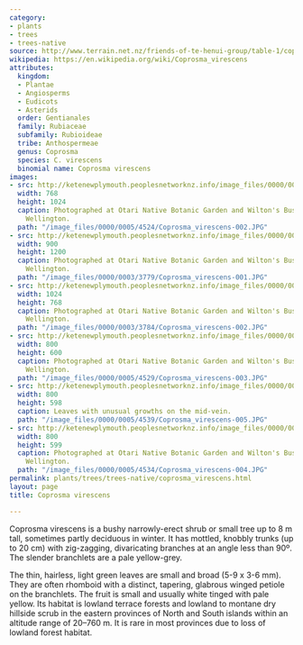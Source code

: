 ```yaml
---
category:
- plants
- trees
- trees-native
source: http://www.terrain.net.nz/friends-of-te-henui-group/table-1/coprosma-virescens.html
wikipedia: https://en.wikipedia.org/wiki/Coprosma_virescens
attributes:
  kingdom:
  - Plantae
  - Angiosperms
  - Eudicots
  - Asterids
  order: Gentianales
  family: Rubiaceae
  subfamily: Rubioideae
  tribe: Anthospermeae
  genus: Coprosma
  species: C. virescens
  binomial name: Coprosma virescens
images:
- src: http://ketenewplymouth.peoplesnetworknz.info/image_files/0000/0005/4524/Coprosma_virescens-002.JPG
  width: 768
  height: 1024
  caption: Photographed at Otari Native Botanic Garden and Wilton's Bush Reserve.
    Wellington.
  path: "/image_files/0000/0005/4524/Coprosma_virescens-002.JPG"
- src: http://ketenewplymouth.peoplesnetworknz.info/image_files/0000/0003/3779/Coprosma_virescens-001.JPG
  width: 900
  height: 1200
  caption: Photographed at Otari Native Botanic Garden and Wilton's Bush Reserve.
    Wellington.
  path: "/image_files/0000/0003/3779/Coprosma_virescens-001.JPG"
- src: http://ketenewplymouth.peoplesnetworknz.info/image_files/0000/0003/3784/Coprosma_virescens-002.JPG
  width: 1024
  height: 768
  caption: Photographed at Otari Native Botanic Garden and Wilton's Bush Reserve.
    Wellington.
  path: "/image_files/0000/0003/3784/Coprosma_virescens-002.JPG"
- src: http://ketenewplymouth.peoplesnetworknz.info/image_files/0000/0005/4529/Coprosma_virescens-003.JPG
  width: 800
  height: 600
  caption: Photographed at Otari Native Botanic Garden and Wilton's Bush Reserve.
    Wellington.
  path: "/image_files/0000/0005/4529/Coprosma_virescens-003.JPG"
- src: http://ketenewplymouth.peoplesnetworknz.info/image_files/0000/0005/4539/Coprosma_virescens-005.JPG
  width: 800
  height: 598
  caption: Leaves with unusual growths on the mid-vein.
  path: "/image_files/0000/0005/4539/Coprosma_virescens-005.JPG"
- src: http://ketenewplymouth.peoplesnetworknz.info/image_files/0000/0005/4534/Coprosma_virescens-004.JPG
  width: 800
  height: 599
  caption: Photographed at Otari Native Botanic Garden and Wilton's Bush Reserve.
    Wellington.
  path: "/image_files/0000/0005/4534/Coprosma_virescens-004.JPG"
permalink: plants/trees/trees-native/coprosma_virescens.html
layout: page
title: Coprosma virescens

---
```

Coprosma virescens is a bushy narrowly-erect shrub or small tree up to 8 m tall, sometimes partly deciduous in winter. It has mottled, knobbly trunks (up to 20 cm) with zig-zagging, divaricating branches at an angle less than 90º. The slender branchlets are a pale yellow-grey.

The thin, hairless, light green leaves are small and broad (5-9 x 3-6 mm). They are often rhomboid with a distinct, tapering, glabrous winged petiole on the branchlets. The fruit is small and usually white tinged with pale yellow.
Its habitat is lowland terrace forests and lowland to montane dry hillside scrub in the eastern provinces of North and South islands within an altitude range of 20–760 m. It is rare in most provinces due to loss of lowland forest habitat.
